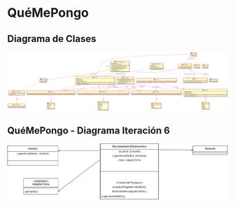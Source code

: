 # QuéMePongo

## Diagrama de Clases

![diagramaDeClases](DiagramaDeClases.png)

## QuéMePongo - Diagrama Iteración 6

![diagramaI6](DiagramaQMP6.png)
